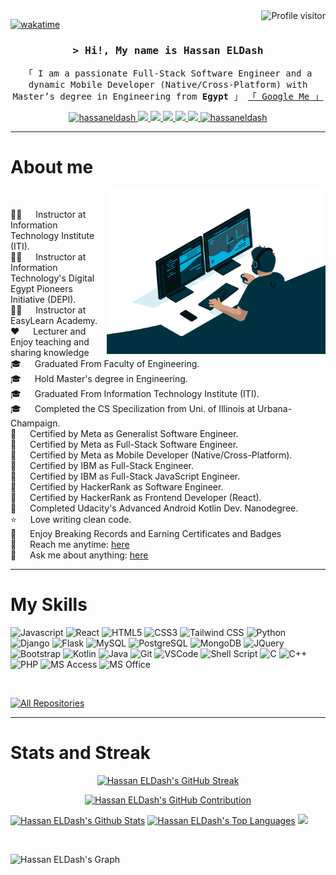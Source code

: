 <a href="https://komarev.com/ghpvc/?username=hassaneldash">
  <img align="right" src="https://komarev.com/ghpvc/?username=hassaneldash&label=Visitors&color=0e75b6&style=flat" alt="Profile visitor" />
</a>


[![wakatime](https://wakatime.com/badge/user/018d0815-72c4-4cbd-813f-ae04bae75ceb.svg)](https://wakatime.com/@hassaneldash)

<!-- Intro  -->
<h3 align="center">
        <samp>&gt; Hi!, My name is
                <b>Hassan ELDash</b>
        </samp>
</h3>
<p align="center"> 
  <samp>
    「 I am a passionate Full-Stack Software Engineer and a dynamic Mobile Developer (Native/Cross-Platform) with Master’s degree in Engineering from <b>Egypt</b> 」
    <a href="https://www.google.com/search?q=Hassan+ELDash">「 Google Me 」</a> <br/>
  </samp>
</p>

<p align="center">
  
 <a href="https://linkedin.com/in/hassaneldash" target="_blank">
  <img src="https://img.shields.io/badge/LinkedIn-0077B5?style=for-the-badge&logo=linkedin&logoColor=white" alt="hassaneldash"/>
 </a>
  
 <a href="https://www.credly.com/users/hassaneldash/badges" target="_blank">
  <img src="https://img.shields.io/badge/Credly-FF6B00?style=for-the-badge&logo=credly&logoColor=white" />
 </a>
  
 <a href="https://www.coursera.org/learner/hassaneldash" target="_blank">
  <img src="https://img.shields.io/badge/Coursera-0056D2?style=for-the-badge&logo=Coursera&logoColor=white" />
 </a>
 
 <a href="https://confirm.udacity.com/HRYNQV6C" target="_blank">
  <img src="https://img.shields.io/badge/Udacity-grey?style=for-the-badge&logo=udacity&logoColor=white" />
 </a>
 
 <a href="https://www.sololearn.com/en/profile/29567807" target="_blank">
  <img src="https://img.shields.io/badge/Sololearn-3a464b?style=for-the-badge&logo=sololearn&logoColor=white" />
 </a>
 
 <!-- 
 <a href="https://www.udemy.com/user/hassaneldash/" target="_blank">
  <img src="https://img.shields.io/badge/Udemy-A435F0?style=for-the-badge&logo=udemy&logoColor=white" />
 </a>
  -->
 <a href="https://twitter.com/Hassan_ELDash" target="_blank">
  <img src="https://img.shields.io/badge/twitter-000000?style=for-the-badge&logo=x&logoColor=white" />
 </a>
 
 <a href="https://t.me/hassaneldash" target="_blank">
  <img src="https://img.shields.io/badge/Telegram-2CA5E0?style=for-the-badge&logo=telegram&logoColor=white" alt="hassaneldash"  />
  </a> 
 
</p>

<hr/>
<!-- About Section -->

 # About me
<p>
  <!-- Source : https://giphy.com/gifs/M9kgjEsLG6LMbYC9dl -->
 <img align="right" width="350" src="/assets/giphy.gif" alt="Coding gif" />
 <br/>

 👨‍💻 &emsp; Instructor at Information Technology Institute (ITI). <br/>
 👨‍💻 &emsp; Instructor at Information Technology's Digital Egypt Pioneers Initiative (DEPI). <br/>
 👨‍💻 &emsp; Instructor at EasyLearn Academy. <br/>
 ❤️ &emsp; Lecturer and Enjoy teaching and sharing knowledge <br/>
 🎓 &emsp; Graduated From Faculty of Engineering. <br/>
 🎓 &emsp; Hold Master's degree in Engineering. <br/>
 🎓 &emsp; Graduated From Information Technology Institute (ITI). <br/>
 🎓 &emsp; Completed the CS Specilization from Uni. of Illinois at Urbana-Champaign. <br/>
 🪪 &emsp; Certified by Meta as Generalist Software Engineer. <br/>
 🪪 &emsp; Certified by Meta as Full-Stack Software Engineer. <br/>
 🪪 &emsp; Certified by Meta as Mobile Developer (Native/Cross-Platform). <br/>
 🪪 &emsp; Certified by IBM as Full-Stack Engineer. <br/>
 🪪 &emsp; Certified by IBM as Full-Stack JavaScript Engineer. <br/>
 🪪 &emsp; Certified by HackerRank as Software Engineer. <br/>
 🪪 &emsp; Certified by HackerRank as Frontend Developer (React). <br/>
 📜 &emsp; Completed Udacity's Advanced Android Kotlin Dev. Nanodegree. <br/>
 ⭐ &emsp; Love writing clean code. <br/>
 🏅 &emsp; Enjoy Breaking Records and Earning Certificates and Badges<br/>
 📧 &emsp; Reach me anytime: [here](https://t.me/hassaneldash)<br/>
 💬 &emsp; Ask me about anything: [here](mailto:hassanmeldash@gmail.com)<br/>
</p>
<hr/>
<!-- Skills Section -->

# My Skills

![Javascript](https://img.shields.io/badge/Javascript-F0DB4F?style=for-the-badge&labelColor=white&logo=javascript)
![React](https://img.shields.io/badge/React-61DBFB?style=for-the-badge&labelColor=white&k&logo=react)
![HTML5](https://img.shields.io/badge/HTML5-E34F26?style=for-the-badge&labelColor=white&logo=html5)
![CSS3](https://img.shields.io/badge/CSS3-1572B6?style=for-the-badge&labelColor=white&logo=css3&logoColor=1572B6)
![Tailwind CSS](https://img.shields.io/badge/tailwindcss-0F172A?style=for-the-badge&labelColor=white&logo=tailwindcss)
![Python](https://img.shields.io/badge/python-14354C?style=for-the-badge&labelColor=white&logo=python)
![Django](https://img.shields.io/badge/Django-092E20?style=for-the-badge&labelColor=white&logo=Django&logoColor=092E20)
![Flask](https://img.shields.io/badge/Flask-000000?style=for-the-badge&labelColor=white&logo=Flask&logoColor=000000)
![MySQL](https://img.shields.io/badge/MySQL-00000F?style=for-the-badge&labelColor=white&logo=MySQL)
![PostgreSQL](https://img.shields.io/badge/PostgreSQL-316192?style=for-the-badge&labelColor=white&logo=PostgreSQL)
![MongoDB](https://img.shields.io/badge/MongoDB-234ea94b?style=for-the-badge&labelColor=white&logo=MongoDB)
![JQuery](https://img.shields.io/badge/jQuery-0769AD?style=for-the-badge&labelColor=white&logo=jQuery&logoColor=0769AD)
![Bootstrap](https://img.shields.io/badge/Bootstrap-563D7C?style=for-the-badge&labelColor=white&logo=bootstrap)
![Kotlin](https://img.shields.io/badge/Kotlin-0095D5?style=for-the-badge&labelColor=white&logo=Kotlin)
![Java](https://img.shields.io/badge/Java-ED8B00?style=for-the-badge&labelColor=white&logo=openjdk&logoColor=ED8B00)
![Git](https://img.shields.io/badge/Git-F05032?style=for-the-badge&labelColor=white&logo=git)
![VSCode](https://img.shields.io/badge/Visual_Studio-0078d7?style=for-the-badge&labelColor=white&logo=visual%20studio&logoColor=0078d7)
![Shell Script](https://img.shields.io/badge/Shell_Script-121011?style=for-the-badge&labelColor=white&logo=gnu-bash)
![C](https://img.shields.io/badge/C-00599C?style=for-the-badge&labelColor=white&logo=C&logoColor=00599C)
![C++](https://img.shields.io/badge/C%2B%2B-00599C?style=for-the-badge&labelColor=white&logo=C%2B%2B&logoColor=00599C)
![PHP](https://img.shields.io/badge/PHP-777BB4?style=for-the-badge&labelColor=white&logo=PHP)
![MS Access](https://img.shields.io/badge/Microsoft_Access-A4373A?style=for-the-badge&labelColor=white&logo=microsoft-access&logoColor=A4373A)
![MS Office](https://img.shields.io/badge/Microsoft_Office-D83B01?style=for-the-badge&labelColor=white&logo=microsoft&logoColor=D83B01)

<!-- 
![Typescript](https://img.shields.io/badge/Typescript-007acc?style=for-the-badge&labelColor=white&logo=typescript&logoColor=007acc)
![React Native](https://img.shields.io/badge/React_Native-20232A?style=for-the-badge&labelColor=white&logo=react&logoColor=20232A)
![Flutter](https://img.shields.io/badge/Flutter-02569B?style=for-the-badge&labelColor=white&logo=Flutter&logoColor=02569B)
![Dart](https://img.shields.io/badge/Dart-0175C2?style=for-the-badge&labelColor=white&logo=Dart&logoColor=0175C2) 
-->
<br/>
<p align="left">
  <a href="https://github.com/hassaneldash?tab=repositories" target="_blank"><img alt="All Repositories" title="All Repositories" src="https://img.shields.io/badge/-All%20Repos-2962FF?style=for-the-badge&logo=koding&logoColor=white"/></a>
</p>
<hr/>


<!-- States Section -->

# Stats and Streak
<p align="center">
  <a href="https://github.com/hassaneldash">
    <img src="https://github-readme-streak-stats.herokuapp.com/?user=hassaneldash&theme=radical&border=7F3FBF&background=0D1117" alt="Hassan ELDash's GitHub Streak"/>
  </a>
</p>
<p align="center">
  <a href="https://github.com/hassaneldash">
    <img src="https://github-profile-summary-cards.vercel.app/api/cards/profile-details?username=hassaneldash&theme=radical" alt="Hassan ELDash's GitHub Contribution"/>
  </a>
</p>
<a> 

<a href="https://github.com/hassaneldash"><img alt="Hassan ELDash's Github Stats" src="https://denvercoder1-github-readme-stats.vercel.app/api?username=hassaneldash&show_icons=true&count_private=true&theme=react&border_color=7F3FBF&bg_color=0D1117&title_color=F85D7F&icon_color=F8D866" height="192px" width="49.5%"/></a>
  <a href="https://github.com/hassaneldash"><img alt="Hassan ELDash's Top Languages" src="https://denvercoder1-github-readme-stats.vercel.app/api/top-langs/?username=hassaneldash&langs_count=8&layout=compact&theme=react&border_color=7F3FBF&bg_color=0D1117&title_color=F85D7F&icon_color=F8D866" height="192px" width="49.5%"/></a>
</a>
<img src="https://wakatime.com/share/@hassaneldash/87411c05-e7ea-4678-89a4-7fad93ab9fcf.svg"/>

  <br/>
  
![Hassan ELDash's Graph](https://github-readme-activity-graph.vercel.app/graph?username=hassaneldash&custom_title=Hassan%20ELDash%27s%20GitHub%20Activity%20Graph&bg_color=0D1117&color=7F3FBF&line=7F3FBF&point=7F3FBF&area_color=FFFFFF&title_color=FFFFFF&area=true)
